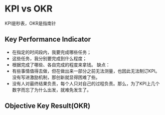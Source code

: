 # KPI vs OKR
 KPI是秒表，OKR是指南针
## Key Performance Indicator
- 在指定的时间段内，我要完成哪些任务；
- 这些任务，我分别要完成到什么程度；
- 根据完成了哪些、各自完成的程度来拿钱。
缺点：
- 有些事情值得去做，但在做出来一部分之前无法测量，也因此无法制订KPI。没有写进激励机制，那创新就显得困难了些。
- 没有人对最终结果负责，每个人只对自己的过程负责。那么，为了KPI上几个数字而忘了为什么出发，就难免发生了。
## Objective Key Result(OKR)

